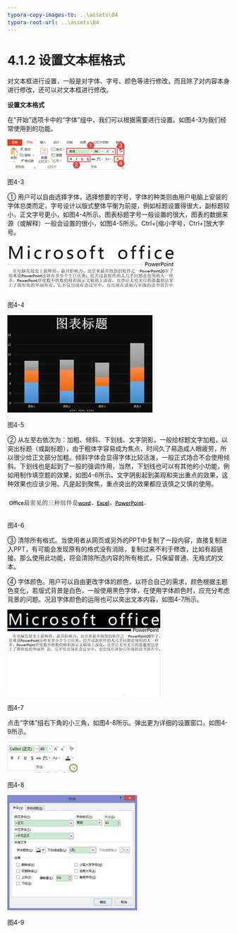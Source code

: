 ```yaml
---
typora-copy-images-to: ..\assets\04
typora-root-url: ..\assets\04
---
```


# 4.1.2  设置文本框格式

对文本框进行设置，一般是对字体、字号、颜色等进行修改，而且除了对内容本身进行修改，还可以对文本框进行修改。

**设置文本格式**

在“开始”选项卡中的“字体”组中，我们可以根据需要进行设置。如图4-3为我们经常使用到的功能。

![img](../../../.gitbook/assets/image003.png)

图4-3

① 用户可以自由选择字体，选择想要的字号，字体的种类则由用户电脑上安装的字体总类而定，字号设计以版式整体平衡为前提，例如标题设置得很大，副标题较小，正文字号更小，如图4-4所示。图表标题字号一般设置的很大，图表的数据来源（或解释）一般会设置的很小，如图4-5所示。Ctrl+\[缩小字号，Ctrl+\]放大字号。

![img](../../../.gitbook/assets/image004.jpg)

图4-4

![img](../../../.gitbook/assets/image005%20%282%29.jpg)

图4-5

② 从左至右依次为：加粗、倾斜、下划线、文字阴影。一般给标题文字加粗，以突出标题（或副标题），由于粗体字容易成为焦点，时间久了易造成人眼疲劳，所以很少给正文部分加粗。倾斜字体会显得字体比较活泼，一般正式场合不会使用倾斜。下划线也是起到了一般的强调作用，当然，下划线也可以有其他的小功能，例如用制作填空题的效果，如图4-6所示。文字阴影起到美观和突出重点的效果，这种效果也应该少用。凡是起到聚焦，重点突出的效果都应该慎之又慎的使用。

![img](../../../.gitbook/assets/image006.jpg)

图4-6

③ 清除所有格式。当使用者从网页或另外的PPT中复制了一段内容，直接复制进入PPT，有可能会发现原有的格式没有消除，复制过来不利于修改，比如有超链接。那么使用此功能，将会清除所选内容的所有格式，只保留普通、无格式的文本。

④ 字体颜色。用户可以自由更改字体的颜色，以符合自己的需求，颜色根据主题色变化，若版式背景是白色，一般使用黑色字体，在使用字体颜色时，应充分考虑背景的问题。况且字体颜色的运用也可以突出文本内容，如图4-7所示。

![img](../../../.gitbook/assets/image007%20%2812%29.jpg)

图4-7

点击“字体”组右下角的小三角，如图4-8所示。弹出更为详细的设置窗口，如图4-9所示。

![img](../../../.gitbook/assets/image008%20%283%29.jpg)

图4-8

![img](../../../.gitbook/assets/image009%20%284%29.jpg)

图4-9

